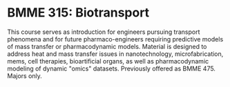 # BMME 315: Biotransport

This course serves as introduction for engineers pursuing transport phenomena and for future pharmaco-engineers requiring predictive models of mass transfer or pharmacodynamic models. Material is designed to address heat and mass transfer issues in nanotechnology, microfabrication, mems, cell therapies, bioartificial organs, as well as pharmacodynamic modeling of dynamic "omics" datasets. Previously offered as BMME 475. Majors only.
